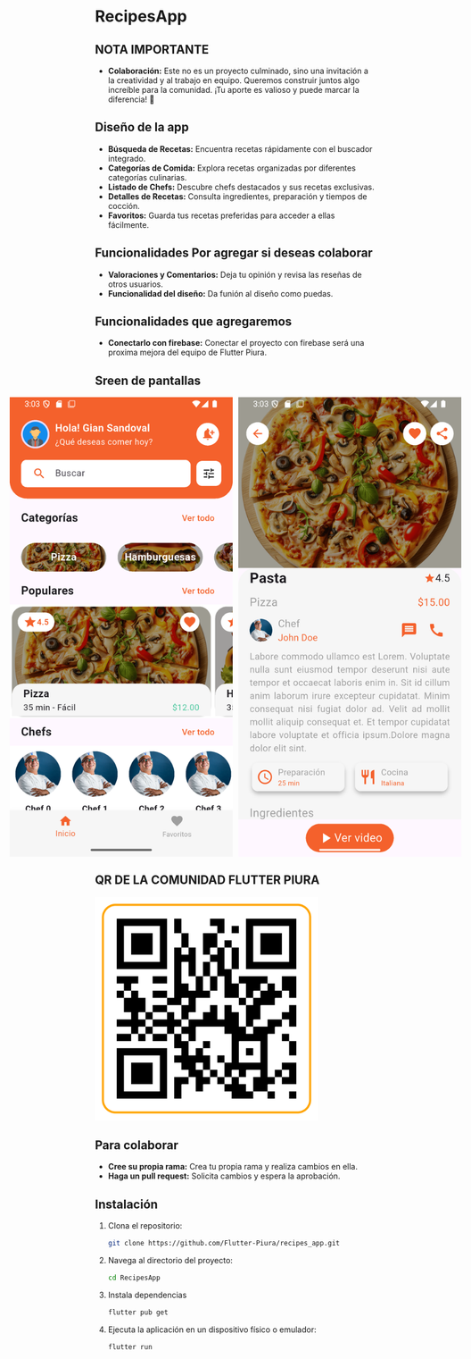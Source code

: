 # RecipesApp

## NOTA IMPORTANTE
- **Colaboración:** Este no es un proyecto culminado, sino una invitación a la creatividad y al trabajo en equipo. Queremos construir juntos algo increíble para la comunidad. ¡Tu aporte es valioso y puede marcar la diferencia! 🚀

## Diseño de la app
- **Búsqueda de Recetas:** Encuentra recetas rápidamente con el buscador integrado.
- **Categorías de Comida:** Explora recetas organizadas por diferentes categorías culinarias.
- **Listado de Chefs:** Descubre chefs destacados y sus recetas exclusivas.
- **Detalles de Recetas:** Consulta ingredientes, preparación y tiempos de cocción.
- **Favoritos:** Guarda tus recetas preferidas para acceder a ellas fácilmente.

## Funcionalidades Por agregar si deseas colaborar
- **Valoraciones y Comentarios:** Deja tu opinión y revisa las reseñas de otros usuarios.
- **Funcionalidad del diseño:** Da funión al diseño como puedas.

## Funcionalidades que agregaremos
- **Conectarlo con firebase:** Conectar el proyecto con firebase será una proxima mejora del equipo de Flutter Piura.

## Sreen de pantallas
<div style="display: flex; justify-content: center; gap: 10px;">
    <img src="assets/1.png" alt="HomeScreen" width="400">
    <img src="assets/2.png" alt="DetailsProducto" width="400">
</div>


## QR DE LA COMUNIDAD FLUTTER PIURA  
<img src="assets/comunidad.png" alt="QR DE LA COMUNIDAD FLUTTER PIURA" width="400"/>


## Para colaborar
- **Cree su propia rama:** Crea tu propia rama y realiza cambios en ella.
- **Haga un pull request:** Solicita cambios y espera la aprobación.

## Instalación  
1. Clona el repositorio:  
   ```bash
   git clone https://github.com/Flutter-Piura/recipes_app.git
   ```

2. Navega al directorio del proyecto:
   ```bash
   cd RecipesApp
   ```

3. Instala dependencias
   ```bash
   flutter pub get
   ```

4. Ejecuta la aplicación en un dispositivo físico o emulador:
   ```bash
   flutter run
   ```

